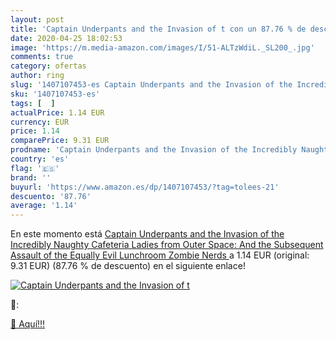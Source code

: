 ```yaml
---
layout: post
title: 'Captain Underpants and the Invasion of t con un 87.76 % de descuento'
date: 2020-04-25 18:02:53
image: 'https://m.media-amazon.com/images/I/51-ALTzWdiL._SL200_.jpg'
comments: true
category: ofertas
author: ring
slug: '1407107453-es Captain Underpants and the Invasion of the Incredibly...'
sku: '1407107453-es'
tags: [  ]
actualPrice: 1.14 EUR
currency: EUR
price: 1.14
comparePrice: 9.31 EUR
prodname: 'Captain Underpants and the Invasion of the Incredibly Naughty Cafeteria Ladies from Outer Space:  And the Subsequent Assault of the Equally Evil Lunchroom Zombie Nerds '
country: 'es'
flag: '🇪🇸'
brand: ''
buyurl: 'https://www.amazon.es/dp/1407107453/?tag=tolees-21'
descuento: '87.76'
average: '1.14'
---
```


En este momento está [Captain Underpants and the Invasion of the Incredibly Naughty Cafeteria Ladies from Outer Space:  And the Subsequent Assault of the Equally Evil Lunchroom Zombie Nerds ](https://www.amazon.es/dp/1407107453/?tag=tolees-21) a 1.14 EUR (original: 9.31 EUR) (87.76 %  de descuento) en el siguiente enlace!

[![Captain Underpants and the Invasion of t](https://m.media-amazon.com/images/I/51-ALTzWdiL._SL200_.jpg)](https://www.amazon.es/dp/1407107453/?tag=tolees-21)

🔎:


[🛒 Aquí!!!](https://www.amazon.es/dp/1407107453/?tag=tolees-21)
